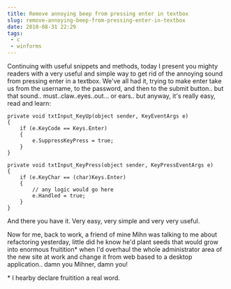 ---title: Remove annoying beep from pressing enter in textboxslug: remove-annoying-beep-from-pressing-enter-in-textboxdate: 2010-08-31 22:29tags:  - c - winforms---Continuing with useful snippets and methods, today I present you mighty readers with a very useful 
and simple way to get rid of the annoying sound from pressing enter in a textbox. We've all had it, trying to make enter take us from the username, to the password, and then to the submit button.. but that sound.. must..claw..eyes..out... or ears.. but anyway, it's really easy, read and learn:

    private void txtInput_KeyUp(object sender, KeyEventArgs e)
    {
        if (e.KeyCode == Keys.Enter)
        {                
            e.SuppressKeyPress = true;
        }
    }
     
    private void txtInput_KeyPress(object sender, KeyPressEventArgs e)
    {
        if (e.KeyChar == (char)Keys.Enter)
        {
            // any logic would go here
            e.Handled = true;
        }
    }

And there you have it. Very easy, very simple and very very useful.

Now for me, back to work, a friend of mine Mihn was talking to me about refactoring yesterday, little did he know he'd plant seeds that would grow into enormous fruitition* when I'd overhaul the whole administrator area of the new site at work and change it from web based to a desktop application.. damn you Mihner, damn you!

\* I hearby declare fruitition a real word.